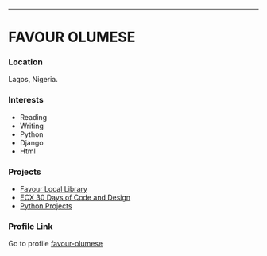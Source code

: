 ---
# FAVOUR OLUMESE
### Location

Lagos, Nigeria.


### Interests
- Reading
- Writing
- Python
- Django
- Html
 
### Projects
- [Favour Local Library](https://github.com/favour-olumese/favour-local_library)
- [ECX 30 Days of Code and Design](https://favour-olumese.github.io/ECX_30DaysOfCode/)
- [Python Projects](https://github.com/favour-olumese/python-projects)

### Profile Link
Go to profile [favour-olumese](https://github.com/favour-olumese)
